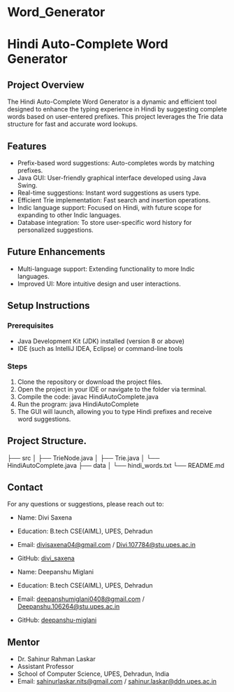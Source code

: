 # Word_Generator
# Hindi Auto-Complete Word Generator

## Project Overview
The Hindi Auto-Complete Word Generator is a dynamic and efficient tool designed to enhance the typing experience in Hindi by suggesting complete words based on user-entered prefixes. This project leverages the Trie data structure for fast and accurate word lookups.

## Features
- Prefix-based word suggestions: Auto-completes words by matching prefixes.
- Java GUI: User-friendly graphical interface developed using Java Swing.
- Real-time suggestions: Instant word suggestions as users type.
- Efficient Trie implementation: Fast search and insertion operations.
- Indic language support: Focused on Hindi, with future scope for expanding to other Indic languages.
- Database integration: To store user-specific word history for personalized suggestions.

## Future Enhancements
- Multi-language support: Extending functionality to more Indic languages.
- Improved UI: More intuitive design and user interactions.

## Setup Instructions
### Prerequisites
- Java Development Kit (JDK) installed (version 8 or above)
- IDE (such as IntelliJ IDEA, Eclipse) or command-line tools

### Steps
1) Clone the repository or download the project files.
2) Open the project in your IDE or navigate to the folder via terminal.
3) Compile the code:
javac HindiAutoComplete.java
4) Run the program:
java HindiAutoComplete
5) The GUI will launch, allowing you to type Hindi prefixes and receive word suggestions.

## Project Structure.
├── src
│   ├── TrieNode.java
│   ├── Trie.java
│   └── HindiAutoComplete.java
├── data
│   └── hindi_words.txt
└── README.md

## Contact
For any questions or suggestions, please reach out to:
- Name: Divi Saxena
- Education: B.tech CSE(AIML), UPES, Dehradun
- Email: divisaxena04@gmail.com / Divi.107784@stu.upes.ac.in
- GitHub: [divi_saxena](https://github.com/B97784)

- Name: Deepanshu Miglani
- Education: B.tech CSE(AIML), UPES, Dehradun
- Email: deepanshumiglani0408@gmail.com / Deepanshu.106264@stu.upes.ac.in
- GitHub: [deepanshu-miglani](https://github.com/deepanshum0408)

## Mentor
- Dr. Sahinur Rahman Laskar
- Assistant Professor
- School of Computer Science, UPES, Dehradun, India
- Email: sahinurlaskar.nits@gmail.com / sahinur.laskar@ddn.upes.ac.in


